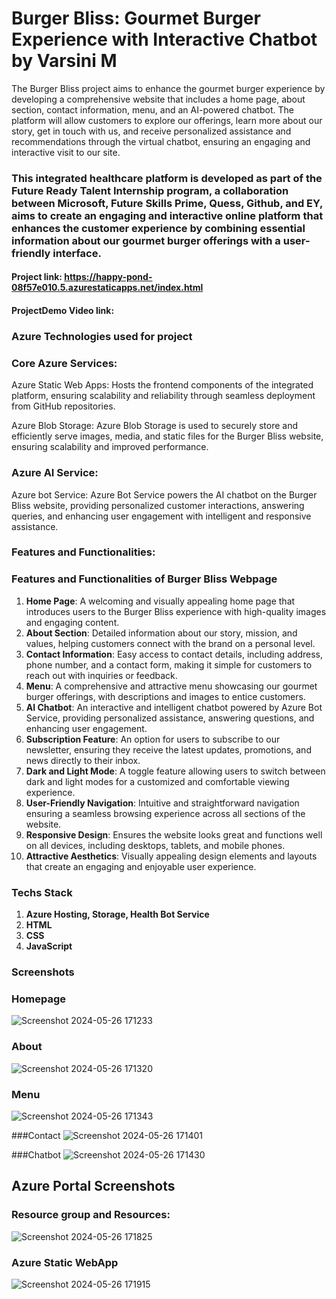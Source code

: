 # Burger Bliss: Gourmet Burger Experience with Interactive Chatbot by Varsini M

 The Burger Bliss project aims to enhance the gourmet burger experience by developing a comprehensive website that includes a home page, about section, contact information, menu, and an AI-powered chatbot. The platform will allow customers to explore our offerings, learn more about our story, get in touch with us, and receive personalized assistance and recommendations through the virtual chatbot, ensuring an engaging and interactive visit to our site.

 ### This integrated healthcare platform is developed as part of the Future Ready Talent Internship program, a collaboration between Microsoft, Future Skills Prime, Quess, Github, and EY,  aims to create an engaging and interactive online platform that enhances the customer experience by combining essential information about our gourmet burger offerings with a user-friendly interface.

#### Project link:  https://happy-pond-08f57e010.5.azurestaticapps.net/index.html
#### ProjectDemo Video link: 

### Azure Technologies used for project

### Core Azure Services:

Azure Static Web Apps: Hosts the frontend components of the integrated platform, ensuring scalability and reliability through seamless deployment from GitHub repositories.

Azure Blob Storage: Azure Blob Storage is used to securely store and efficiently serve images, media, and static files for the Burger Bliss website, ensuring scalability and improved performance.

### Azure AI Service:

Azure bot Service: Azure Bot Service powers the AI chatbot on the Burger Bliss website, providing personalized customer interactions, answering queries, and enhancing user engagement with intelligent and responsive assistance.

### Features and Functionalities:

### Features and Functionalities of Burger Bliss Webpage

1. **Home Page**: A welcoming and visually appealing home page that introduces users to the Burger Bliss experience with high-quality images and engaging content.
2. **About Section**: Detailed information about our story, mission, and values, helping customers connect with the brand on a personal level.
3. **Contact Information**: Easy access to contact details, including address, phone number, and a contact form, making it simple for customers to reach out with inquiries or feedback.
4. **Menu**: A comprehensive and attractive menu showcasing our gourmet burger offerings, with descriptions and images to entice customers.
5. **AI Chatbot**: An interactive and intelligent chatbot powered by Azure Bot Service, providing personalized assistance, answering questions, and enhancing user engagement.
6. **Subscription Feature**: An option for users to subscribe to our newsletter, ensuring they receive the latest updates, promotions, and news directly to their inbox.
7. **Dark and Light Mode**: A toggle feature allowing users to switch between dark and light modes for a customized and comfortable viewing experience.
8. **User-Friendly Navigation**: Intuitive and straightforward navigation ensuring a seamless browsing experience across all sections of the website.
9. **Responsive Design**: Ensures the website looks great and functions well on all devices, including desktops, tablets, and mobile phones.
10. **Attractive Aesthetics**: Visually appealing design elements and layouts that create an engaging and enjoyable user experience.


### Techs Stack
1. **Azure Hosting, Storage, Health Bot Service**
2. **HTML**
3. **CSS**
4. **JavaScript**

### Screenshots

### Homepage
![Screenshot 2024-05-26 171233](https://github.com/VarsiniMarimuthu/FinalProject/assets/165877162/451b5567-930a-4ae0-9834-9e3407b9c87f)

### About
![Screenshot 2024-05-26 171320](https://github.com/VarsiniMarimuthu/FinalProject/assets/165877162/d2e6a101-fb1b-46c0-96a8-293da483c9d3)

### Menu
![Screenshot 2024-05-26 171343](https://github.com/VarsiniMarimuthu/FinalProject/assets/165877162/7f8d03d5-803c-49b6-a3c2-3fad2d73dff2)

###Contact
![Screenshot 2024-05-26 171401](https://github.com/VarsiniMarimuthu/FinalProject/assets/165877162/8c689419-7011-4e58-af45-079f3ce3ea93)

###Chatbot
![Screenshot 2024-05-26 171430](https://github.com/VarsiniMarimuthu/FinalProject/assets/165877162/f2a16ef5-020e-4051-af83-8851576422d1)

## Azure Portal Screenshots

### Resource group and Resources:
![Screenshot 2024-05-26 171825](https://github.com/VarsiniMarimuthu/FinalProject/assets/165877162/5f8a43ef-7601-4fa0-98bd-25eacfa0cfb5)

### Azure Static WebApp
![Screenshot 2024-05-26 171915](https://github.com/VarsiniMarimuthu/FinalProject/assets/165877162/de80440f-ec78-4216-bb6e-95e4569823b3)
